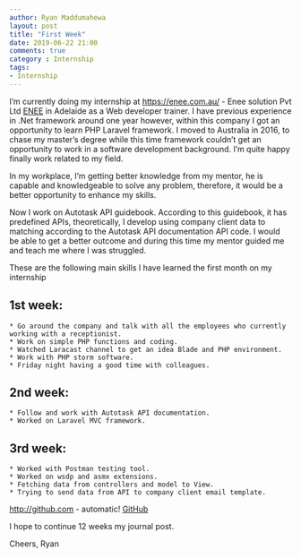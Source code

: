 ```yaml
---
author: Ryan Maddumahewa
layout: post
title: "First Week"
date: 2019-06-22 21:00
comments: true
category : Internship
tags:
- Internship
---
```


I’m currently doing my internship at https://enee.com.au/ - Enee solution Pvt Ltd [ENEE](https://enee.com.au) in Adelaide as a Web developer trainer. I have previous experience in .Net framework around one year however, within this company I got an opportunity to learn PHP Laravel framework. I moved to Australia in 2016, to chase my master’s degree while this time framework couldn’t get an opportunity to work in a software development background. I’m quite happy finally work related to my field.

In my workplace, I’m getting better knowledge from my mentor, he is capable and knowledgeable to solve any problem, therefore, it would be a better opportunity to enhance my skills.

Now I work on Autotask API guidebook. According to this guidebook, it has predefined APIs, theoretically, I develop using company client data to matching according to the Autotask API documentation API code. I would be able to get a better outcome and during this time my mentor guided me and teach me where I was struggled.

These are the following main skills I have learned the first month on my internship

## 1st week: 

    * Go around the company and talk with all the employees who currently working with a receptionist.
    * Work on simple PHP functions and coding.
    * Watched Laracast channel to get an idea Blade and PHP environment.
    * Work with PHP storm software.
    * Friday night having a good time with colleagues.

## 2nd week: 

    * Follow and work with Autotask API documentation.
    * Worked on Laravel MVC framework.

## 3rd week: 

    * Worked with Postman testing tool.
    * Worked on wsdp and asmx extensions.
    * Fetching data from controllers and model to View.
    * Trying to send data from API to company client email template.

http://github.com - automatic!
[GitHub](http://github.com)


I hope to continue 12 weeks my journal post. 

Cheers,
Ryan

